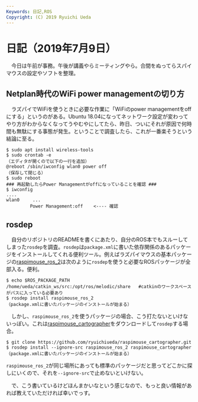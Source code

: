 ```yaml
---
Keywords: 日記,ROS
Copyright: (C) 2019 Ryuichi Ueda
---
```


# 日記（2019年7月9日）

　今日は午前が事務。午後が講義やらミーティングやら。合間をぬってらスパイマウスの設定やソフトを整理。

## Netplan時代のWiFi power managementの切り方

　ラズパイでWiFiを使うときに必要な作業に「WiFiのpower managementをoffにする」というのがある。Ubuntu 18.04になってネットワーク設定が変わってやり方がわからなくなってうやむやにしてたら、昨日、ついにそれが原因で何時間も無駄にする事態が発生。ということで調査したら、これが一番楽そうという結論に至る。

```
$ sudo apt install wireless-tools
$ sudo crontab -e
（エディタが開くので以下の一行を追加）
@reboot /sbin/iwconfig wlan0 power off
（保存して閉じる）
$ sudo reboot
### 再起動したらPower Managementがoffになっていることを確認 ###
$ iwconfig
....
wlan0     ...
         Power Management:off    <---- 確認
```

## rosdep

　自分のリポジトリのREADMEを書くにあたり、自分のROS本でもスルーしてしまった`rosdep`を調査。`rosdep`は`package.xml`に書いた依存関係のあるパッケージをインストールしてくれる便利ツール。例えばラズパイマウスの基本パッケージの[raspimouse_ros_2](https://github.com/ryuichiueda/raspimouse_ros_2)は次のように`rosdep`を使うと必要なROSパッケージが全部入る。便利。

```
$ echo $ROS_PACKAGE_PATH
/home/ueda/catkin_ws/src:/opt/ros/melodic/share   #catkinのワークスペースがパスに入っている必要あり
$ rosdep install raspimouse_ros_2
（package.xmlに書いたパッケージのインストールが始まる）
```

　しかし、`raspimouse_ros_2`を使うパッケージの場合、こう打たないといけないっぽい。これは[raspimouse_cartographer](https://github.com/ryuichiueda/raspimouse_cartographer)をダウンロードして`rosdep`する場合。


```
$ git clone https://github.com/ryuichiueda/raspimouse_cartographer.git
$ rosdep install --ignore-src raspimouse_ros_2 raspimouse_cartographer
（package.xmlに書いたパッケージのインストールが始まる）
```

`raspimouse_ros_2`が同じ場所にあっても標準のパッケージだと思ってどこかに探しにいくので、それを`--ignore-src`で止めないといけない。

　で、こう書いているけどほんまかいなという感じなので、もっと良い情報があれば教えていただければ幸いでっす。
